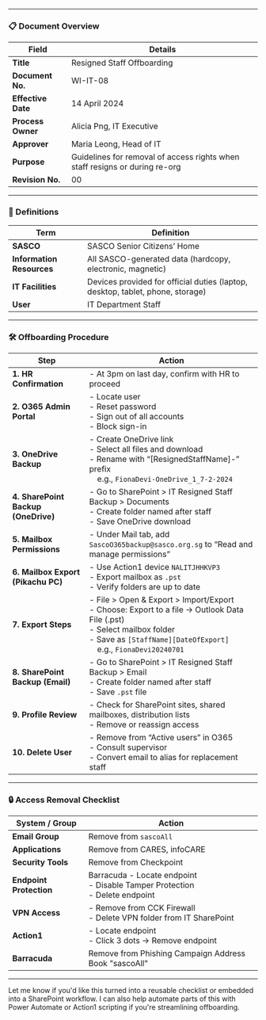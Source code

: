 
---

### 📋 Document Overview

| **Field** | **Details** |
|-----------|-------------|
| **Title** | Resigned Staff Offboarding |
| **Document No.** | WI-IT-08 |
| **Effective Date** | 14 April 2024 |
| **Process Owner** | Alicia Png, IT Executive |
| **Approver** | Maria Leong, Head of IT |
| **Purpose** | Guidelines for removal of access rights when staff resigns or during re-org |
| **Revision No.** | 00 |

---

### 🧾 Definitions

| **Term** | **Definition** |
|----------|----------------|
| **SASCO** | SASCO Senior Citizens’ Home |
| **Information Resources** | All SASCO-generated data (hardcopy, electronic, magnetic) |
| **IT Facilities** | Devices provided for official duties (laptop, desktop, tablet, phone, storage) |
| **User** | IT Department Staff |

---

### 🛠️ Offboarding Procedure

| **Step** | **Action** |
|---------|------------|
| **1. HR Confirmation** | - At 3pm on last day, confirm with HR to proceed |
| **2. O365 Admin Portal** | - Locate user<br>- Reset password<br>- Sign out of all accounts<br>- Block sign-in |
| **3. OneDrive Backup** | - Create OneDrive link<br>- Select all files and download<br>- Rename with “[ResignedStaffName]-” prefix<br> e.g., `FionaDevi-OneDrive_1_7-2-2024` |
| **4. SharePoint Backup (OneDrive)** | - Go to SharePoint > IT Resigned Staff Backup > Documents<br>- Create folder named after staff<br>- Save OneDrive download |
| **5. Mailbox Permissions** | - Under Mail tab, add `SascoO365backup@sasco.org.sg` to “Read and manage permissions” |
| **6. Mailbox Export (Pikachu PC)** | - Use Action1 device `NALITJHHKVP3`<br>- Export mailbox as `.pst`<br>- Verify folders are up to date |
| **7. Export Steps** | - File > Open & Export > Import/Export<br>- Choose: Export to a file → Outlook Data File (.pst)<br>- Select mailbox folder<br>- Save as `[StaffName][DateOfExport]`<br> e.g., `FionaDevi20240701` |
| **8. SharePoint Backup (Email)** | - Go to SharePoint > IT Resigned Staff Backup > Email<br>- Create folder named after staff<br>- Save `.pst` file |
| **9. Profile Review** | - Check for SharePoint sites, shared mailboxes, distribution lists<br>- Remove or reassign access |
| **10. Delete User** | - Remove from “Active users” in O365<br>- Consult supervisor<br>- Convert email to alias for replacement staff |

---

### 🔒 Access Removal Checklist

| **System / Group** | **Action** |
|--------------------|------------|
| **Email Group** | Remove from `sascoAll` |
| **Applications** | Remove from CARES, infoCARE |
| **Security Tools** | Remove from Checkpoint |
| **Endpoint Protection** | Barracuda - Locate endpoint<br>- Disable Tamper Protection<br>- Delete endpoint |
| **VPN Access** | - Remove from CCK Firewall<br>- Delete VPN folder from IT SharePoint |
| **Action1** | - Locate endpoint<br>- Click 3 dots → Remove endpoint |
| **Barracuda** | Remove from Phishing Campaign Address Book "sascoAll" |

---

Let me know if you'd like this turned into a reusable checklist or embedded into a SharePoint workflow. I can also help automate parts of this with Power Automate or Action1 scripting if you're streamlining offboarding.
